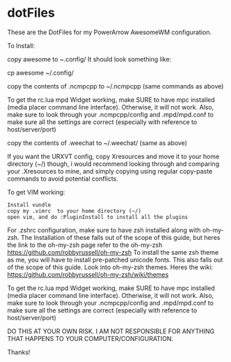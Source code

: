 # dotFiles
These are the DotFiles for my PowerArrow AwesomeWM configuration.

To Install:

copy awesome  to ~.config/
It should look something like:

cp awesome ~/.config/

copy the contents of .ncmpcpp to ~/.ncmpcpp (same commands as above)

To get the rc.lua mpd Widget working, make SURE to have mpc installed (media placer command line interface). Otherwise, it will not work. 
Also, make sure to look through your .ncmpcpp/config and .mpd/mpd.conf to make sure all the settings are correct (especially with reference to host/server/port)

copy the contents of .weechat to ~/.weechat/ (same as above)

If you want the URXVT config, copy Xresources and move it to your home directory (~/)
though, i would recommend looking through and comparing your .Xresources to mine, and simply copying using regular copy-paste commands to avoid potential  conflicts.

To get VIM working:

	Install vundle
	copy my .vimrc  to your home directory (~/)
	open vim, and do :PluginInstall to install all the plugins

For .zshrc configuration, make sure to have zsh installed along with oh-my-zsh. The Installation of these falls out of the scope of this guide, but heres the link to the oh-my-zsh page refer to the oh-my-zsh
https://github.com/robbyrussell/oh-my-zsh
To install the same zsh theme as me, you will have to install pre-patched unicode fonts. This also falls out of the scope of this guide. Look into oh-my-zsh themes. Heres the wiki:
https://github.com/robbyrussell/oh-my-zsh/wiki/themes


To get the rc.lua mpd Widget working, make SURE to have mpc installed (media placer command line interface). Otherwise, it will not work. 
Also, make sure to look through your .ncmpcpp/config and .mpd/mpd.conf to make sure all the settings are correct (especially with reference to host/server/port)

DO THIS AT YOUR OWN RISK. I AM NOT RESPONSIBLE FOR ANYTHING THAT HAPPENS TO YOUR COMPUTER/CONFIGURATION.


Thanks!
